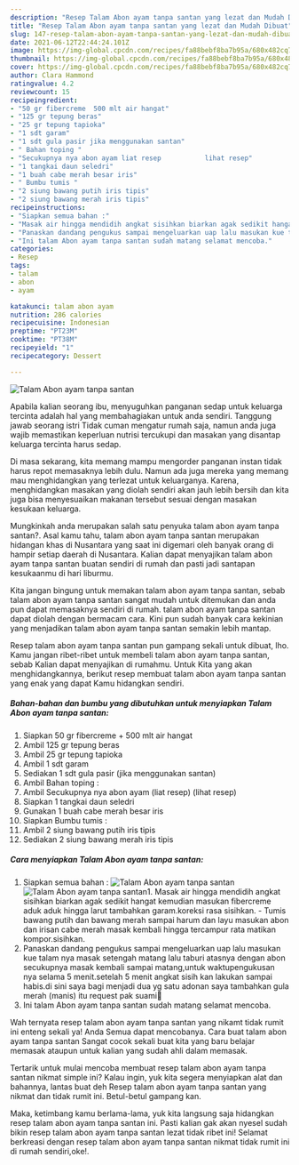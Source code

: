 ```yaml
---
description: "Resep Talam Abon ayam tanpa santan yang lezat dan Mudah Dibuat"
title: "Resep Talam Abon ayam tanpa santan yang lezat dan Mudah Dibuat"
slug: 147-resep-talam-abon-ayam-tanpa-santan-yang-lezat-dan-mudah-dibuat
date: 2021-06-12T22:44:24.101Z
image: https://img-global.cpcdn.com/recipes/fa88bebf8ba7b95a/680x482cq70/talam-abon-ayam-tanpa-santan-foto-resep-utama.jpg
thumbnail: https://img-global.cpcdn.com/recipes/fa88bebf8ba7b95a/680x482cq70/talam-abon-ayam-tanpa-santan-foto-resep-utama.jpg
cover: https://img-global.cpcdn.com/recipes/fa88bebf8ba7b95a/680x482cq70/talam-abon-ayam-tanpa-santan-foto-resep-utama.jpg
author: Clara Hammond
ratingvalue: 4.2
reviewcount: 15
recipeingredient:
- "50 gr fibercreme  500 mlt air hangat"
- "125 gr tepung beras"
- "25 gr tepung tapioka"
- "1 sdt garam"
- "1 sdt gula pasir jika menggunakan santan"
- " Bahan toping "
- "Secukupnya nya abon ayam liat resep           lihat resep"
- "1 tangkai daun seledri"
- "1 buah cabe merah besar iris"
- " Bumbu tumis "
- "2 siung bawang putih iris tipis"
- "2 siung bawang merah iris tipis"
recipeinstructions:
- "Siapkan semua bahan :"
- "Masak air hingga mendidih angkat sisihkan biarkan agak sedikit hangat kemudian masukan fibercreme aduk aduk hingga larut tambahkan garam.koreksi rasa sisihkan. Tumis bawang putih dan bawang merah sampai harum dan layu masukan abon dan irisan cabe merah masak kembali hingga tercampur rata matikan kompor.sisihkan."
- "Panaskan dandang pengukus sampai mengeluarkan uap lalu masukan kue talam nya masak setengah matang lalu taburi atasnya dengan abon secukupnya masak kembali sampai matang,untuk waktupengukusan nya selama 5 menit.setelah 5 menit angkat sisih kan lakukan sampai habis.di sini saya bagi menjadi dua yg satu adonan saya tambahkan gula merah (manis) itu request pak suami🤭"
- "Ini talam Abon ayam tanpa santan sudah matang selamat mencoba."
categories:
- Resep
tags:
- talam
- abon
- ayam

katakunci: talam abon ayam 
nutrition: 286 calories
recipecuisine: Indonesian
preptime: "PT23M"
cooktime: "PT38M"
recipeyield: "1"
recipecategory: Dessert

---
```



![Talam Abon ayam tanpa santan](https://img-global.cpcdn.com/recipes/fa88bebf8ba7b95a/680x482cq70/talam-abon-ayam-tanpa-santan-foto-resep-utama.jpg)

Apabila kalian seorang ibu, menyuguhkan panganan sedap untuk keluarga tercinta adalah hal yang membahagiakan untuk anda sendiri. Tanggung jawab seorang istri Tidak cuman mengatur rumah saja, namun anda juga wajib memastikan keperluan nutrisi tercukupi dan masakan yang disantap keluarga tercinta harus sedap.

Di masa  sekarang, kita memang mampu mengorder panganan instan tidak harus repot memasaknya lebih dulu. Namun ada juga mereka yang memang mau menghidangkan yang terlezat untuk keluarganya. Karena, menghidangkan masakan yang diolah sendiri akan jauh lebih bersih dan kita juga bisa menyesuaikan makanan tersebut sesuai dengan masakan kesukaan keluarga. 



Mungkinkah anda merupakan salah satu penyuka talam abon ayam tanpa santan?. Asal kamu tahu, talam abon ayam tanpa santan merupakan hidangan khas di Nusantara yang saat ini digemari oleh banyak orang di hampir setiap daerah di Nusantara. Kalian dapat menyajikan talam abon ayam tanpa santan buatan sendiri di rumah dan pasti jadi santapan kesukaanmu di hari liburmu.

Kita jangan bingung untuk memakan talam abon ayam tanpa santan, sebab talam abon ayam tanpa santan sangat mudah untuk ditemukan dan anda pun dapat memasaknya sendiri di rumah. talam abon ayam tanpa santan dapat diolah dengan bermacam cara. Kini pun sudah banyak cara kekinian yang menjadikan talam abon ayam tanpa santan semakin lebih mantap.

Resep talam abon ayam tanpa santan pun gampang sekali untuk dibuat, lho. Kamu jangan ribet-ribet untuk membeli talam abon ayam tanpa santan, sebab Kalian dapat menyajikan di rumahmu. Untuk Kita yang akan menghidangkannya, berikut resep membuat talam abon ayam tanpa santan yang enak yang dapat Kamu hidangkan sendiri.

<!--inarticleads1-->

##### Bahan-bahan dan bumbu yang dibutuhkan untuk menyiapkan Talam Abon ayam tanpa santan:

1. Siapkan 50 gr fibercreme + 500 mlt air hangat
1. Ambil 125 gr tepung beras
1. Ambil 25 gr tepung tapioka
1. Ambil 1 sdt garam
1. Sediakan 1 sdt gula pasir (jika menggunakan santan)
1. Ambil  Bahan toping :
1. Ambil Secukupnya nya abon ayam (liat resep)           (lihat resep)
1. Siapkan 1 tangkai daun seledri
1. Gunakan 1 buah cabe merah besar iris
1. Siapkan  Bumbu tumis :
1. Ambil 2 siung bawang putih iris tipis
1. Sediakan 2 siung bawang merah iris tipis




<!--inarticleads2-->

##### Cara menyiapkan Talam Abon ayam tanpa santan:

1. Siapkan semua bahan :
<img src="https://img-global.cpcdn.com/steps/4d4dc5a503685f1e/160x128cq70/talam-abon-ayam-tanpa-santan-langkah-memasak-1-foto.jpg" alt="Talam Abon ayam tanpa santan"><img src="https://img-global.cpcdn.com/steps/3e6d5cd672eb0222/160x128cq70/talam-abon-ayam-tanpa-santan-langkah-memasak-1-foto.jpg" alt="Talam Abon ayam tanpa santan">1. Masak air hingga mendidih angkat sisihkan biarkan agak sedikit hangat kemudian masukan fibercreme aduk aduk hingga larut tambahkan garam.koreksi rasa sisihkan. - Tumis bawang putih dan bawang merah sampai harum dan layu masukan abon dan irisan cabe merah masak kembali hingga tercampur rata matikan kompor.sisihkan.
1. Panaskan dandang pengukus sampai mengeluarkan uap lalu masukan kue talam nya masak setengah matang lalu taburi atasnya dengan abon secukupnya masak kembali sampai matang,untuk waktupengukusan nya selama 5 menit.setelah 5 menit angkat sisih kan lakukan sampai habis.di sini saya bagi menjadi dua yg satu adonan saya tambahkan gula merah (manis) itu request pak suami🤭
1. Ini talam Abon ayam tanpa santan sudah matang selamat mencoba.




Wah ternyata resep talam abon ayam tanpa santan yang nikamt tidak rumit ini enteng sekali ya! Anda Semua dapat mencobanya. Cara buat talam abon ayam tanpa santan Sangat cocok sekali buat kita yang baru belajar memasak ataupun untuk kalian yang sudah ahli dalam memasak.

Tertarik untuk mulai mencoba membuat resep talam abon ayam tanpa santan nikmat simple ini? Kalau ingin, yuk kita segera menyiapkan alat dan bahannya, lantas buat deh Resep talam abon ayam tanpa santan yang nikmat dan tidak rumit ini. Betul-betul gampang kan. 

Maka, ketimbang kamu berlama-lama, yuk kita langsung saja hidangkan resep talam abon ayam tanpa santan ini. Pasti kalian gak akan nyesel sudah bikin resep talam abon ayam tanpa santan lezat tidak ribet ini! Selamat berkreasi dengan resep talam abon ayam tanpa santan nikmat tidak rumit ini di rumah sendiri,oke!.

